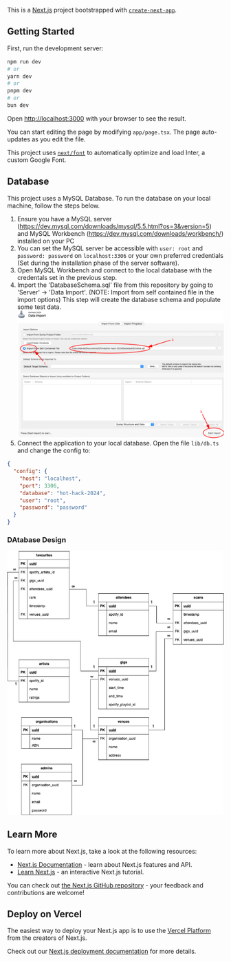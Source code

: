 This is a [Next.js](https://nextjs.org/) project bootstrapped with [`create-next-app`](https://github.com/vercel/next.js/tree/canary/packages/create-next-app).

## Getting Started

First, run the development server:

```bash
npm run dev
# or
yarn dev
# or
pnpm dev
# or
bun dev
```

Open [http://localhost:3000](http://localhost:3000) with your browser to see the result.

You can start editing the page by modifying `app/page.tsx`. The page auto-updates as you edit the file.

This project uses [`next/font`](https://nextjs.org/docs/basic-features/font-optimization) to automatically optimize and load Inter, a custom Google Font.

## Database

This project uses a MySQL Database. To run the database on your local machine, follow the steps below.

1.  Ensure you have a MySQL server (https://dev.mysql.com/downloads/mysql/5.5.html?os=3&version=5) and MySQL Workbench (https://dev.mysql.com/downloads/workbench/) installed on your PC
2.  You can set the MySQL server be accessible with `user: root` and `password: password` on `localhost:3306` or your own preferred credentials (Set during the installation phase of the server software).
3.  Open MySQL Workbench and connect to the local database with the credentals set in the previous step.
4.  Import the 'DatabaseSchema.sql' file from this repository by going to 'Server' -> 'Data Import'. (NOTE: Import from self contained file in the import options) This step will create the database schema and populate some test data.
    ![Alt text](image.png)
5.  Connect the application to your local database. Open the file `lib/db.ts` and change the config to:

```json
{
  "config": {
    "host": "localhost",
    "port": 3306,
    "database": "hot-hack-2024",
    "user": "root",
    "password": "password"
  }
}
```

### DAtabase Design

![Alt text](DB_ERD.drawio.png)

## Learn More

To learn more about Next.js, take a look at the following resources:

- [Next.js Documentation](https://nextjs.org/docs) - learn about Next.js features and API.
- [Learn Next.js](https://nextjs.org/learn) - an interactive Next.js tutorial.

You can check out [the Next.js GitHub repository](https://github.com/vercel/next.js/) - your feedback and contributions are welcome!

## Deploy on Vercel

The easiest way to deploy your Next.js app is to use the [Vercel Platform](https://vercel.com/new?utm_medium=default-template&filter=next.js&utm_source=create-next-app&utm_campaign=create-next-app-readme) from the creators of Next.js.

Check out our [Next.js deployment documentation](https://nextjs.org/docs/deployment) for more details.
